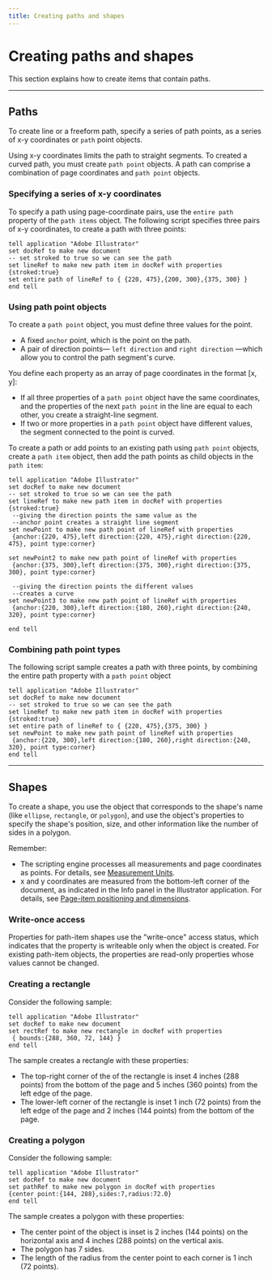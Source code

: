 ```yaml
---
title: Creating paths and shapes
---
```

# Creating paths and shapes

This section explains how to create items that contain paths.

---

## Paths

To create line or a freeform path, specify a series of path points, as a series of x-y coordinates or `path` point objects.

Using x-y coordinates limits the path to straight segments. To created a curved path, you must create `path point` objects. A path can comprise a combination of page coordinates and `path point` objects.

### Specifying a series of x-y coordinates

To specify a path using page-coordinate pairs, use the `entire path` property of the `path items` object. The following script specifies three pairs of x-y coordinates, to create a path with three points:

```applescript
tell application "Adobe Illustrator"
set docRef to make new document
-- set stroked to true so we can see the path
set lineRef to make new path item in docRef with properties {stroked:true}
set entire path of lineRef to { {220, 475},{200, 300},{375, 300} }
end tell
```

### Using path point objects

To create a `path point` object, you must define three values for the point.

- A fixed `anchor` point, which is the point on the path.
- A pair of direction points— `left direction` and `right direction` —which allow you to control the path segment's curve.

You define each property as an array of page coordinates in the format [x, y]:

- If all three properties of a `path point` object have the same coordinates, and the properties of the next `path point` in the line are equal to each other, you create a straight-line segment.
- If two or more properties in a `path point` object have different values, the segment connected to the point is curved.

To create a path or add points to an existing path using `path point` objects, create a `path item` object, then add the path points as child objects in the `path item`:

```applescript
tell application "Adobe Illustrator"
set docRef to make new document
-- set stroked to true so we can see the path
set lineRef to make new path item in docRef with properties {stroked:true}
 --giving the direction points the same value as the
 --anchor point creates a straight line segment
set newPoint to make new path point of lineRef with properties
 {anchor:{220, 475},left direction:{220, 475},right direction:{220, 475}, point type:corner}

set newPoint2 to make new path point of lineRef with properties
 {anchor:{375, 300},left direction:{375, 300},right direction:{375, 300}, point type:corner}

 --giving the direction points the different values
 --creates a curve
set newPoint3 to make new path point of lineRef with properties
 {anchor:{220, 300},left direction:{180, 260},right direction:{240, 320}, point type:corner}

end tell
```

### Combining path point types

The following script sample creates a path with three points, by combining the entire path property with a `path point` object

```applescript
tell application "Adobe Illustrator"
set docRef to make new document
-- set stroked to true so we can see the path
set lineRef to make new path item in docRef with properties {stroked:true}
set entire path of lineRef to { {220, 475},{375, 300} }
set newPoint to make new path point of lineRef with properties
 {anchor:{220, 300},left direction:{180, 260},right direction:{240, 320}, point type:corner}
end tell
```

---

## Shapes

To create a shape, you use the object that corresponds to the shape's name (like `ellipse`, `rectangle`, or `polygon`), and use the object's properties to specify the shape's position, size, and other information like the number of sides in a polygon.

Remember:

- The scripting engine processes all measurements and page coordinates as points. For details, see [Measurement Units](../../scripting/measurementUnits).
- x and y coordinates are measured from the bottom-left corner of the document, as indicated in the Info panel in the Illustrator application. For details, see [Page-item positioning and dimensions](../../scripting/positioning).

### Write-once access

Properties for path-item shapes use the "write-once" access status, which indicates that the property is writeable only when the object is created. For existing path-item objects, the properties are read-only
properties whose values cannot be changed.

### Creating a rectangle

Consider the following sample:

```applescript
tell application "Adobe Illustrator"
set docRef to make new document
set rectRef to make new rectangle in docRef with properties
 { bounds:{288, 360, 72, 144} }
end tell
```

The sample creates a rectangle with these properties:

- The top-right corner of the of the rectangle is inset 4 inches (288 points) from the bottom of the page and 5 inches (360 points) from the left edge of the page.
- The lower-left corner of the rectangle is inset 1 inch (72 points) from the left edge of the page and 2 inches (144 points) from the bottom of the page.

### Creating a polygon

Consider the following sample:

```applescript
tell application "Adobe Illustrator"
set docRef to make new document
set pathRef to make new polygon in docRef with properties
{center point:{144, 288},sides:7,radius:72.0}
end tell
```

The sample creates a polygon with these properties:

- The center point of the object is inset is 2 inches (144 points) on the horizontal axis and 4 inches (288 points) on the vertical axis.
- The polygon has 7 sides.
- The length of the radius from the center point to each corner is 1 inch (72 points).
